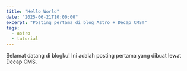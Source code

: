 ```yaml
---
title: "Hello World"
date: "2025-06-21T10:00:00"
excerpt: "Posting pertama di blog Astro + Decap CMS!"
tags:
  - astro
  - tutorial
---
```


Selamat datang di blogku! Ini adalah posting pertama yang dibuat lewat Decap CMS.
